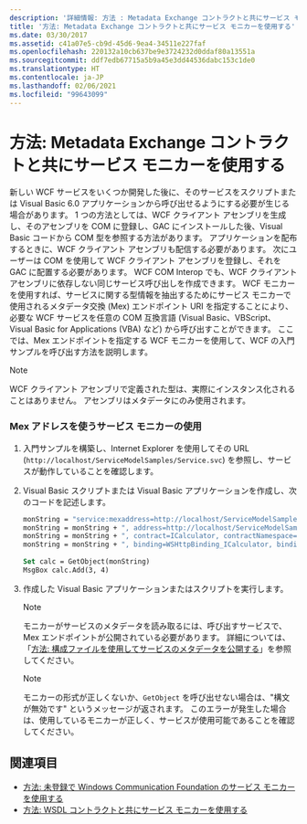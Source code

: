 ```yaml
---
description: '詳細情報: 方法 : Metadata Exchange コントラクトと共にサービス モニカーを使用する'
title: '方法: Metadata Exchange コントラクトと共にサービス モニカーを使用する'
ms.date: 03/30/2017
ms.assetid: c41a07e5-cb9d-45d6-9ea4-34511e227faf
ms.openlocfilehash: 220132a10cb637be9e3724232d0ddaf80a13551a
ms.sourcegitcommit: ddf7edb67715a5b9a45e3dd44536dabc153c1de0
ms.translationtype: HT
ms.contentlocale: ja-JP
ms.lasthandoff: 02/06/2021
ms.locfileid: "99643099"
---
```

# <a name="how-to-use-a-service-moniker-with-metadata-exchange-contracts"></a>方法: Metadata Exchange コントラクトと共にサービス モニカーを使用する

新しい WCF サービスをいくつか開発した後に、そのサービスをスクリプトまたは Visual Basic 6.0 アプリケーションから呼び出せるようにする必要が生じる場合があります。 1 つの方法としては、WCF クライアント アセンブリを生成し、そのアセンブリを COM に登録し、GAC にインストールした後、Visual Basic コードから COM 型を参照する方法があります。 アプリケーションを配布するときに、WCF クライアント アセンブリも配信する必要があります。 次にユーザーは COM を使用して WCF クライアント アセンブリを登録し、それを GAC に配置する必要があります。 WCF COM Interop でも、WCF クライアント アセンブリに依存しない同じサービス呼び出しを作成できます。 WCF モニカーを使用すれば、サービスに関する型情報を抽出するためにサービス モニカーで使用されるメタデータ交換 (Mex) エンドポイント URI を指定することにより、必要な WCF サービスを任意の COM 互換言語 (Visual Basic、VBScript、Visual Basic for Applications (VBA) など) から呼び出すことができます。 ここでは、Mex エンドポイントを指定する WCF モニカーを使用して、WCF の入門サンプルを呼び出す方法を説明します。  
  
> [!NOTE]
> WCF クライアント アセンブリで定義された型は、実際にインスタンス化されることはありません。 アセンブリはメタデータにのみ使用されます。  
  
### <a name="using-the-service-moniker-with-a-mex-address"></a>Mex アドレスを使うサービス モニカーの使用  
  
1. 入門サンプルを構築し、Internet Explorer を使用してその URL (`http://localhost/ServiceModelSamples/Service.svc`) を参照し、サービスが動作していることを確認します。  
  
2. Visual Basic スクリプトまたは Visual Basic アプリケーションを作成し、次のコードを記述します。  
  
    ```vb
    monString = "service:mexaddress=http://localhost/ServiceModelSamples/Service.svc/MEX"  
    monString = monString + ", address=http://localhost/ServiceModelSamples/Service.svc"  
    monString = monString + ", contract=ICalculator, contractNamespace=http://Microsoft.ServiceModel.Samples"  
    monString = monString + ", binding=WSHttpBinding_ICalculator, bindingNamespace=http://Microsoft.ServiceModel.Samples"  
  
    Set calc = GetObject(monString)  
    MsgBox calc.Add(3, 4)  
    ```  
  
3. 作成した Visual Basic アプリケーションまたはスクリプトを実行します。  
  
    > [!NOTE]
    > モニカーがサービスのメタデータを読み取るには、呼び出すサービスで、Mex エンドポイントが公開されている必要があります。 詳細については、「[方法: 構成ファイルを使用してサービスのメタデータを公開する](how-to-publish-metadata-for-a-service-using-a-configuration-file.md)」を参照してください。  
  
    > [!NOTE]
    > モニカーの形式が正しくないか、`GetObject` を呼び出せない場合は、"構文が無効です" というメッセージが返されます。  このエラーが発生した場合は、使用しているモニカーが正しく、サービスが使用可能であることを確認してください。  
  
## <a name="see-also"></a>関連項目

- [方法: 未登録で Windows Communication Foundation のサービス モニカーを使用する](use-the-wcf-service-moniker-without-registration.md)
- [方法: WSDL コントラクトと共にサービス モニカーを使用する](how-to-use-a-service-moniker-with-wsdl-contracts.md)
